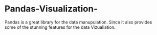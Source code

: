 # Pandas-Visualization-
Pandas is a great library for the data manupulation. Since it also provides some of the stunning features for the data Vizualiation.
